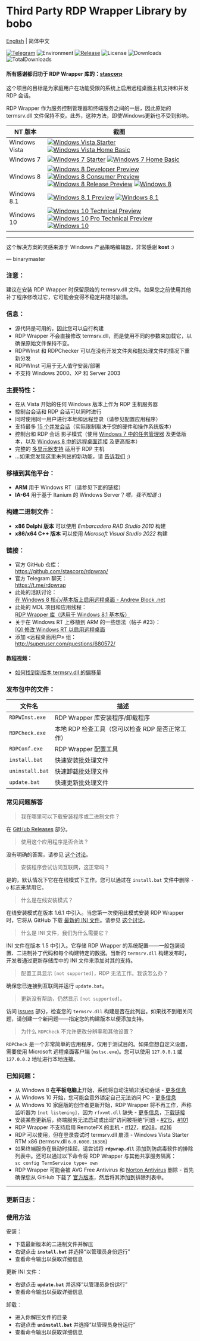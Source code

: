 # Third Party RDP Wrapper Library by bobo

[English](https://github.com/bobotechnology/rdpwrap/blob/master/README.md) | 简体中文

[![Telegram](https://img.shields.io/badge/chat-Telegram-blue.svg)](https://t.me/rdpwrap)
![Environment](https://img.shields.io/badge/Windows-Vista,%207,%208,%2010,%2011-brightgreen.svg)
[![Release](https://img.shields.io/github/release/stascorp/rdpwrap.svg)](https://github.com/stascorp/rdpwrap/releases)
![License](https://img.shields.io/github/license/stascorp/rdpwrap.svg)
![Downloads](https://img.shields.io/github/downloads/stascorp/rdpwrap/latest/total.svg)
![TotalDownloads](https://img.shields.io/github/downloads/stascorp/rdpwrap/total.svg)

#### 所有感谢都归功于 RDP Wrapper 库的：[stascorp](https://github.com/stascorp/rdpwrap)

这个项目的目标是为家庭用户在功能受限的系统上启用远程桌面主机支持和并发 RDP 会话。

RDP Wrapper 作为服务控制管理器和终端服务之间的一层，因此原始的 termsrv.dll 文件保持不变。此外，这种方法，即使Windows更新也不受到影响。

[pVistaST]:  https://img.picui.cn/free/2025/01/26/679614043df9f.jpg
[pVistaHB]:  https://img.picui.cn/free/2025/01/26/679616b855732.jpg
[pWin7ST]:   https://img.picui.cn/free/2025/01/26/679617139cd71.jpg
[pWin7HB]:   https://img.picui.cn/free/2025/01/26/6796176a330a9.jpg
[pWin8DP]:   https://img.picui.cn/free/2025/01/26/679617afdabd0.jpg
[pWin8CP]:   https://img.picui.cn/free/2025/01/26/679618a71ca3d.jpg
[pWin8RP]:   https://img.picui.cn/free/2025/01/26/67961903211f8.jpg
[pWin8]:     https://img.picui.cn/free/2025/01/26/6796195b1ae76.jpg
[pWin81P]:   https://img.picui.cn/free/2025/01/26/679619c1dd3f0.jpg
[pWin81]:    https://img.picui.cn/free/2025/01/26/67961a30061fc.jpg
[pWin10TP]:  https://img.picui.cn/free/2025/01/26/67961a9ce2f51.jpg
[pWin10PTP]: https://img.picui.cn/free/2025/01/26/67961ac842687.jpg
[pWin10]:    https://img.picui.cn/free/2025/01/26/67961afba6e6a.jpg

[fVistaST]:  https://img.picui.cn/free/2025/01/26/67961bc9d391d.png
[fVistaHB]:  https://img.picui.cn/free/2025/01/26/67961bf126ee5.png
[fWin7ST]:   https://img.picui.cn/free/2025/01/26/67961c5e4db3c.png
[fWin7HB]:   https://img.picui.cn/free/2025/01/26/67961c93bfae8.png
[fWin8DP]:   https://img.picui.cn/free/2025/01/26/67961d550a2ea.png
[fWin8CP]:   https://img.picui.cn/free/2025/01/26/67961d72a0869.png
[fWin8RP]:   https://img.picui.cn/free/2025/01/26/67961d92c073b.png
[fWin8]:     https://img.picui.cn/free/2025/01/26/6796245c315e1.png
[fWin81P]:   https://img.picui.cn/free/2025/01/26/6796251bc2b04.png
[fWin81]:    https://img.picui.cn/free/2025/01/26/6796253d55300.png
[fWin10TP]:  https://img.picui.cn/free/2025/01/26/6796257c0b4b5.png
[fWin10PTP]: http://stascorp.com/images/rdpwrap/Win10PTP.png
[fWin10]:    http://stascorp.com/images/rdpwrap/Win10.png

| NT 版本    | 截图 |
| ------------- | ----------- |
| Windows Vista | [![Windows Vista Starter][pVistaST]][fVistaST] [![Windows Vista Home Basic][pVistaHB]][fVistaHB] |
| Windows 7     | [![Windows 7 Starter][pWin7ST]][fWin7ST] [![Windows 7 Home Basic][pWin7HB]][fWin7HB] |
| Windows 8     | [![Windows 8 Developer Preview][pWin8DP]][fWin8DP] [![Windows 8 Consumer Preview][pWin8CP]][fWin8CP] [![Windows 8 Release Preview][pWin8RP]][fWin8RP] [![Windows 8][pWin8]][fWin8] |
| Windows 8.1   | [![Windows 8.1 Preview][pWin81P]][fWin81P] [![Windows 8.1][pWin81]][fWin81] |
| Windows 10    | [![Windows 10 Technical Preview][pWin10TP]][fWin10TP] [![Windows 10 Pro Technical Preview][pWin10PTP]][fWin10PTP] [![Windows 10][pWin10]][fWin10] |
---

这个解决方案的灵感来源于 Windows 产品策略编辑器，非常感谢 **kost** :)

— binarymaster

### 注意：
建议在安装 RDP Wrapper 时保留原始的 termsrv.dll 文件。如果您之前使用其他补丁程序修改过它，它可能会变得不稳定并随时崩溃。

### 信息：
- 源代码是可用的，因此您可以自行构建
- RDP Wrapper 不会直接修改 termsrv.dll，而是使用不同的参数来加载它，以确保原始文件保持不变。
- RDPWInst 和 RDPChecker 可以在没有开发文件夹和批处理文件的情况下重新分发
- RDPWInst 可用于无人值守安装/部署
- 不支持 Windows 2000、XP 和 Server 2003

### 主要特性：
- 在从 Vista 开始的任何 Windows 版本上作为 RDP 主机服务器
- 控制台会话和 RDP 会话可以同时进行
- 同时使用同一用户进行本地和远程登录（请参见配置应用程序）
- 支持最多 [15 个并发会话](https://github.com/stascorp/rdpwrap/issues/192)（实际限制取决于您的硬件和操作系统版本）
- 控制台和 RDP 会话 影子模式（使用 [Windows 7 中的任务管理器](https://img.picui.cn/free/2025/01/22/679110d27de7b.png) 及更低版本，以及 [Windows 8 中的远程桌面连接](http://woshub.com/rds-shadow-how-to-connect-to-a-user-session-in-windows-server-2012-r2/) 及更高版本）
- 完整的 [多显示器支持](https://github.com/stascorp/rdpwrap/issues/163) 适用于 RDP 主机
- ...如果您发现这里未列出的新功能，请 [告诉我们](https://github.com/stascorp/rdpwrap/issues/new) ;)


### 移植到其他平台：
- **ARM** 用于 Windows RT（请参见下面的链接）
- **IA-64** 用于基于 Itanium 的 Windows Server？*嗯，我不知道* :)

### 构建二进制文件：
- **x86 Delphi 版本** 可以使用 *Embarcadero RAD Studio 2010* 构建
- **x86/x64 C++ 版本** 可以使用 *Microsoft Visual Studio 2022* 构建

[andrewblock]:   http://web.archive.org/web/20150810054558/http://andrewblock.net/enable-remote-desktop-on-windows-8-core/
[mydigitallife]: http://forums.mydigitallife.info/threads/55935-RDP-Wrapper-Library-(works-with-Windows-8-1-Basic)
[xda-dev]:       http://forum.xda-developers.com/showthread.php?t=2093525&page=3
[yt-offsets]:    http://www.youtube.com/watch?v=FiD86tmRBtk

### 链接：
- 官方 GitHub 仓库：
<br>https://github.com/stascorp/rdpwrap/
- 官方 Telegram 聊天：
<br>https://t.me/rdpwrap
- 此处的活跃讨论：
<br>[在 Windows 8 核心/基本版上启用远程桌面 - Andrew Block .net][andrewblock]
- 此处的 MDL 项目和应用线程：
<br>[RDP Wrapper 库（适用于 Windows 8.1 基本版）][mydigitallife]
- 关于在 Windows RT 上移植到 ARM 的一些想法（帖子 #23）：
<br>[\[Q\] 修改 Windows RT 以启用远程桌面][xda-dev]
- 添加 «远程桌面用户» 组：
<br>http://superuser.com/questions/680572/

#### 教程视频：
- [如何找到新版本 termsrv.dll 的偏移量][yt-offsets]

### 发布包中的文件：

| 文件名 | 描述 |
| --------- | ----------- |
| `RDPWInst.exe`  | RDP Wrapper 库安装程序/卸载程序 |
| `RDPCheck.exe`  | 本地 RDP 检查工具（您可以检查 RDP 是否正常工作） |
| `RDPConf.exe`   | RDP Wrapper 配置工具 |
| `install.bat`   | 快速安装批处理文件 |
| `uninstall.bat` | 快速卸载批处理文件 |
| `update.bat`    | 快速更新批处理文件 |

### 常见问题解答

> 我在哪里可以下载安装程序或二进制文件？

在 [GitHub Releases](https://github.com/stascorp/rdpwrap/releases) 部分。

> 使用这个应用程序是否合法？

没有明确的答案，请参见 [这个讨论](https://github.com/stascorp/rdpwrap/issues/26)。

> 安装程序尝试访问互联网，这正常吗？

是的，默认情况下它在在线模式下工作。您可以通过在 `install.bat` 文件中删除 `-o` 标志来禁用它。

> 什么是在线安装模式？

在线安装模式在版本 1.6.1 中引入。当您第一次使用此模式安装 RDP Wrapper 时，它将从 GitHub 下载 [最新的 INI 文件](https://github.com/stascorp/rdpwrap/blob/master/res/rdpwrap.ini)。请参见 [这个讨论](https://github.com/stascorp/rdpwrap/issues/132)。

> 什么是 INI 文件，我们为什么需要它？

INI 文件在版本 1.5 中引入。它存储 RDP Wrapper 的系统配置——一般包装设置、二进制补丁代码和每个构建特定的数据。当新的 `termsrv.dll` 构建发布时，开发者通过更新存储库中的 INI 文件来添加对其的支持。

> 配置工具显示 `[not supported]`，RDP 无法工作。我该怎么办？

确保您已连接到互联网并运行 `update.bat`。

> 更新没有帮助，仍然显示 `[not supported]`。

访问 [issues](https://github.com/stascorp/rdpwrap/issues) 部分，检查您的 `termsrv.dll` 构建是否在此列出。如果找不到相关问题，请创建一个新问题——指定您的构建版本以便添加支持。

> 为什么 `RDPCheck` 不允许更改分辨率和其他设置？

`RDPCheck` 是一个非常简单的应用程序，仅用于测试目的。如果您想自定义设置，需要使用 Microsoft 远程桌面客户端 (`mstsc.exe`)。您可以使用 `127.0.0.1` 或 `127.0.0.2` 地址进行本地连接。

### 已知问题：
- 从 Windows 8 **在平板电脑上**开始，系统将自动注销非活动会话 - [更多信息](https://github.com/stascorp/rdpwrap/issues/37)
- 从 Windows 10 开始，您可能会意外锁定自己无法访问 PC - [更多信息](https://github.com/stascorp/rdpwrap/issues/50)
- 从 Windows 10 家庭版的创作者更新开始，RDP Wrapper 将不再工作，声称监听器为 `[not listening]`，因为 `rfxvmt.dll` 缺失 - [更多信息](https://github.com/stascorp/rdpwrap/issues/194#issuecomment-323564111)，[下载链接](https://github.com/stascorp/rdpwrap/issues/194#issuecomment-325627235)
- 安装某些更新后，终端服务无法启动或出现“访问被拒绝”问题 - [#215](https://github.com/stascorp/rdpwrap/issues/215)，[#101](https://github.com/stascorp/rdpwrap/issues/101)
- RDP Wrapper 不支持启用 RemoteFX 的主机 - [#127](https://github.com/stascorp/rdpwrap/issues/127)，[#208](https://github.com/stascorp/rdpwrap/issues/208)，[#216](https://github.com/stascorp/rdpwrap/issues/216)
- RDP 可以使用，但在登录尝试时 termsrv.dll 崩溃 - Windows Vista Starter RTM x86 (termsrv.dll `6.0.6000.16386`)
- 如果终端服务在启动时挂起，请尝试将 **`rdpwrap.dll`** 添加到防病毒软件的排除列表中。还可以通过以下命令将 RDP Wrapper 与其他共享服务隔离：
<br>`sc config TermService type= own`
- RDP Wrapper 可能会被 AVG Free Antivirus 和 [Norton Antivirus](https://github.com/stascorp/rdpwrap/issues/191) 删除 - 首先确保您从 GitHub 下载了 [官方版本](https://github.com/stascorp/rdpwrap/releases)，然后将其添加到排除列表中。

---

### 更新日志：

### 使用方法

安装：
- 下载最新版本的二进制文件并解压
- 右键点击 **`install.bat`** 并选择“以管理员身份运行”
- 查看命令输出以获取详细信息

更新 INI 文件：
- 右键点击 **`update.bat`** 并选择“以管理员身份运行”
- 查看命令输出以获取详细信息

卸载：
- 进入你解压文件的目录
- 右键点击 **`uninstall.bat`** 并选择“以管理员身份运行”
- 查看命令输出以获取详细信息
